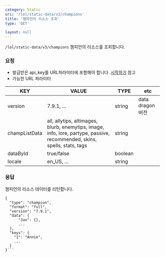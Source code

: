 ```yaml
---
category: Static
uri: '/lol/static-data/v3/champions'
title: '챔피언의 리소스 조회'
type: 'GET'

layout: null
---
```

`/lol/static-data/v3/champions`
챔피언의 리소스를 조회합니다.

### 요청


* 발급받은 api_key를 URL파라미터에 포함해야 합니다.
[시작하기](#/getting-started) 참고
* 가능한 URL 파라미터  


|KEY|VALUE|TYPE|etc|
|---|---|---|---|
|version|7.9.1, ...|string|data dragon버전|
|champListData|all, allytips, altimages, blurb, enemytips, image, info, lore, partype, passive, recommended, skins, spells, stats, tags|string||
|dataById|true/false|boolean||
|locale|en_US, ...|string||

### 응답

챔피언의 리소스 데이터를 리턴합니다.

```
{
  "type": "champion",
  "format": "full",
  "version": "7.9.1",
  "data": {
      "Jax": {},
      ...
  },
  "keys": {
    "1": "Annie",
    ...
  }
}```